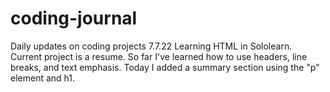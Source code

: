 # coding-journal
Daily updates on coding projects
7.7.22
Learning HTML in Sololearn. Current project is a resume. So far I've learned how to use headers, line breaks, and text emphasis. Today I added a summary section using the "p" element and h1. 

